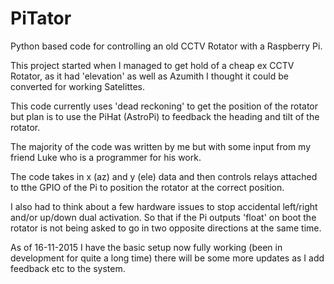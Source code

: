 # PiTator
Python based code for controlling an old CCTV Rotator with a Raspberry Pi.

This project started when I managed to get hold of a cheap ex CCTV Rotator, as it had 'elevation' as well as Azumith I thought it could be converted for working Satelittes. 

This code currently uses 'dead reckoning' to get the position of the rotator but plan is to use the PiHat (AstroPi) to feedback the heading and tilt of the rotator.

The majority of the code was written by me but with some input from my friend Luke who is a programmer for his work.

The code takes in x (az) and y (ele) data and then controls relays attached to tthe GPIO of the Pi to position the rotator at the correct position.

I also had to think about a few hardware issues to stop accidental left/right and/or up/down dual activation. So that if the Pi outputs 'float' on boot the rotator is not being asked to go in two opposite directions at the same time.

As of 16-11-2015 I have the basic setup now fully working (been in development for quite a long time) there will be some more updates as I add feedback etc to the system.
